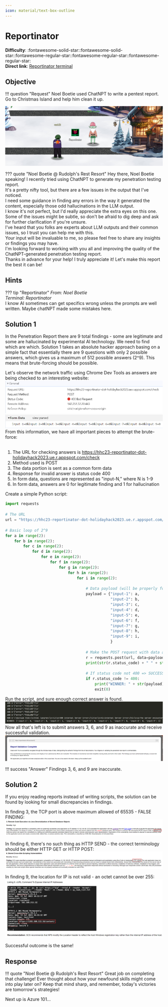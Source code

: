 ```yaml
---
icon: material/text-box-outline
---
```


# Reportinator

**Difficulty**: :fontawesome-solid-star::fontawesome-solid-star::fontawesome-regular-star::fontawesome-regular-star::fontawesome-regular-star:<br/>
**Direct link**: [Reportinator terminal](https://hhc23-reportinator-dot-holidayhack2023.ue.r.appspot.com/?&challenge=reportinator&username=rack3t&id=149696c8-6de8-4a9d-b6c4-883f4e12572b&area=ci-rudolphsrest&location=32,24&tokens=&dna=ATATATTAATATATATATATATATATATATATCGATATGCATATATATATATGCATATATATATATATATATATATTAGCATATATATATATATGCATATATATATATGCATATATATTA)

## Objective

!!! question "Request"
    Noel Boetie used ChatNPT to write a pentest report. Go to Christmas Island and help him clean it up.

![Noel Boetie](../img/objectives/o4/NoelBoetie.jpg)

??? quote "Noel Boetie @ Rudolph's Rest Resort"
    Hey there, Noel Boetie speaking! I recently tried using ChatNPT to generate my penetration testing report.<br/>
    It's a pretty nifty tool, but there are a few issues in the output that I've noticed.<br/>
    I need some guidance in finding any errors in the way it generated the content, especially those odd hallucinations in the LLM output.<br/>
    I know it's not perfect, but I'd really appreciate the extra eyes on this one.<br/>
    Some of the issues might be subtle, so don't be afraid to dig deep and ask for further clarification if you're unsure.<br/>
    I've heard that you folks are experts about LLM outputs and their common issues, so I trust you can help me with this.<br/>
    Your input will be invaluable to me, so please feel free to share any insights or findings you may have.<br/>
    I'm looking forward to working with you all and improving the quality of the ChatNPT-generated penetration testing report.<br/>
    Thanks in advance for your help! I truly appreciate it! Let's make this report the best it can be!<br/>

## Hints
??? tip "Reportinator"
    <i>From: Noel Boetie<br/>
    Terminal: Reportinator</i><br/>
    I know AI sometimes can get specifics wrong unless the prompts are well written. Maybe chatNPT made some mistakes here.


## Solution 1
In the Penetration Report there are 9 total findings - some are legitimate and some are hallucinated by experimental AI technology. We need to find which are which. Solution 1 takes an absolute 
hacker approach basing on a simple fact that essentially there are 9 questions with only 2 possible answers, which gives us
a maximum of 512 possible answers (2^9). This means that brute-forcing should be possible.<br/>

Let's observe the network traffic using Chrome Dev Tools as answers are being checked to an interesting website:
![Headers](../img/objectives/o4/headers.jpg)
![Form Data](../img/objectives/o4/form_data.jpg)<br/>
From this information, we have all important pieces to attempt the brute-force:<br/><br/>
1. The URL for checking answers is https://hhc23-reportinator-dot-holidayhack2023.ue.r.appspot.com/check<br/>
2. Method used is POST<br/>
3. The data portion is sent as a common form data<br/>
4. Response for invalid answer is status code 400<br/>
5. In form data, questions are represented as "input-N," where N is 1-9<br/>
6. In form data, answers are 0 for legitimate finding and 1 for hallucination<br/>

Create a simple Python script:
```python linenums="1" title="brute.py"
import requests

# The URL
url = "https://hhc23-reportinator-dot-holidayhack2023.ue.r.appspot.com/check"

# Basic loop of 2^9
for a in range(2):
    for b in range(2):
        for c in range(2):
            for d in range(2):
                for e in range(2):
                    for f in range(2):
                        for g in range(2):
                            for h in range(2):
                                for i in range(2):

                                    # Data payload (will be properly formatted at send by Python)
                                    payload = {"input-1": a,
                                               "input-2": b,
                                               "input-3": c,
                                               "input-4": d,
                                               "input-5": e,
                                               "input-6": f,
                                               "input-7": g,
                                               "input-8": h,
                                               "input-9": i,
                                               }

                                    # Make the POST request with data and print failures
                                    r = requests.post(url, data=payload)
                                    print(str(r.status_code) + " " + str(r.content))

                                    # If status code not 400 => SUCCESS! and exit
                                    if r.status_code != 400:
                                        print("WINNER: " + str(payload))
                                        exit(0)
```
Run the script, and sure enough correct answer is found.
![Brute-force](../img/objectives/o4/brute.jpg)
Now all that's left is to submit answers 3, 6, and 9 as inaccurate and receive successful validation.
![Validated](../img/objectives/o4/report_validation.jpg)

!!! success "Answer"
    Findings 3, 6, and 9 are inaccurate.


## Solution 2
If you enjoy reading reports instead of writing scripts, the solution can be found by looking for small discrepancies in findings.

In finding 3, the TCP port is above maximum allowed of 65535 - FALSE FINDING:
![Question 3](../img/objectives/o4/3.jpg)

In finding 6, there's no such thing as HTTP SEND - the correct terminology should be either HTTP GET or HTTP POST:
![Question 6](../img/objectives/o4/6.jpg)

In finding 9, the location for IP is not valid - an octet cannot be over 255:
![Question 9](../img/objectives/o4/9.jpg)
 
Successful outcome is the same!

## Response
!!! quote "Noel Boetie @ Rudolph's Rest Resort"
    Great job on completing that challenge! Ever thought about how your newfound skills might come into play later on? Keep that mind sharp, and remember, today's victories are tomorrow's strategies!
    

Next up is Azure 101...